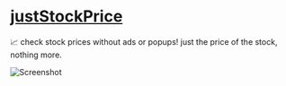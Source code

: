 # [justStockPrice](https://juststockprice.netlify.app/)

📈 check stock prices without ads or popups! just the price of the stock, nothing more.

![Screenshot](screenshot.png)
